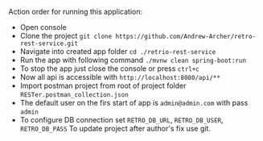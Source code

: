Action order for running this application:
* Open console
* Clone the project `git clone https://github.com/Andrew-Archer/retro-rest-service.git`
* Navigate into created app folder `cd ./retrio-rest-service`
* Run the app with following command `./mvnw clean spring-boot:run`
* To stop the app just close the console or press `ctrl+c`
* Now all api is accessible with `http://localhost:8080/api/**`
* Import postman project from root of project folder `RESTer.postman_collection.json`
* The default user on the firs start of app is `admin@admin.com` with pass `admin`
* To configure DB connection set `RETRO_DB_URL`, `RETRO_DB_USER`, `RETRO_DB_PASS`
To update project after author's fix use git.